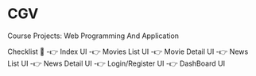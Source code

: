 # CGV
Course Projects: Web Programming And Application

Checklist :memo:
-:point_right: Index UI 
-:point_right: Movies List UI
-:point_right: Movie Detail UI
-:point_right: News List UI
-:point_right: News Detail UI
-:point_right: Login/Register UI
-:point_right: DashBoard UI
